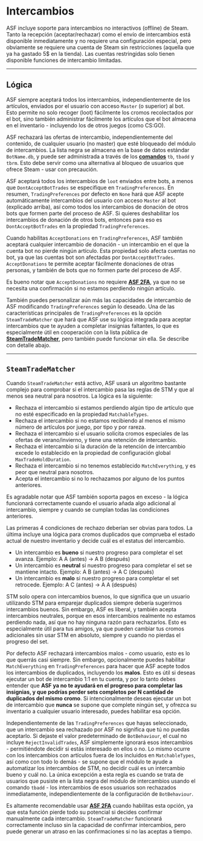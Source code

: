 # Intercambios

ASF incluye soporte para intercambios no interactivos (offline) de Steam. Tanto la recepción (aceptar/rechazar) como el envío de intercambios está disponible inmediatamente y no requiere una configuración especial, pero obviamente se requiere una cuenta de Steam sin restricciones (aquella que ya ha gastado 5$ en la tienda). Las cuentas restringidas solo tienen disponible funciones de intercambio limitadas.

---

## Lógica

ASF siempre aceptará todos los intercambios, independientemente de los artículos, enviados por el usuario con acceso `Master` (o superior) al bot. Esto permite no solo recoger (loot) fácilmente los cromos recolectados por el bot, sino también administrar fácilmente los artículos que el bot almacena en el inventario - incluyendo los de otros juegos (como CS:GO).

ASF rechazará las ofertas de intercambio, independientemente del contenido, de cualquier usuario (no master) que esté bloqueado del módulo de intercambios. La lista negra se almacena en la base de datos estándar `BotName.db`, y puede ser administrada a través de los **[comandos](https://github.com/JustArchiNET/ArchiSteamFarm/wiki/Commandses-ES)** `tb`, `tbadd` y `tbrm`. Esto debe servir como una alternativa al bloqueo de usuarios que ofrece Steam - usar con precaución.

ASF aceptará todos los intercambios de `loot` enviados entre bots, a menos que `DontAcceptBotTrades` se especifique en `TradingPreferences`. En resumen, `TradingPreferences` por defecto en `None` hará que ASF acepte automáticamente intercambios del usuario con acceso `Master` al bot (explicado arriba), así como todos los intercambios de donación de otros bots que formen parte del proceso de ASF. Si quieres deshabilitar los intercambios de donación de otros bots, entonces para eso es `DontAcceptBotTrades` en la propiedad `TradingPreferences`.

Cuando habilitas `AcceptDonations` en `TradingPreferences`, ASF también aceptará cualquier intercambio de donación - un intercambio en el que la cuenta bot no pierde ningún artículo. Esta propiedad solo afecta cuentas no bot, ya que las cuentas bot son afectadas por `DontAcceptBotTrades`. `AcceptDonations` te permite aceptar fácilmente donaciones de otras personas, y también de bots que no formen parte del proceso de ASF.

Es bueno notar que `AcceptDonations` no requiere **[ASF 2FA](https://github.com/JustArchiNET/ArchiSteamFarm/wiki/Two-factor-authenticationes-ES)**, ya que no se necesita una confirmación si no estamos perdiendo ningún artículo.

También puedes personalizar aún más las capacidades de intercambio de ASF modificando `TradingPreferences` según lo deseado. Una de las características principales de `TradingPreferences` es la opción `SteamTradeMatcher` que hará que ASF use su lógica integrada para aceptar intercambios que te ayuden a completar insignias faltantes, lo que es especialmente útil en cooperación con la lista pública de **[SteamTradeMatcher](https://www.steamtradematcher.com)**, pero también puede funcionar sin ella. Se describe con detalle abajo.

---

## `SteamTradeMatcher`

Cuando `SteamTradeMatcher` está activo, ASF usará un algoritmo bastante complejo para comprobar si el intercambio pasa las reglas de STM y que al menos sea neutral para nosotros. La lógica es la siguiente:

- Rechaza el intercambio si estamos perdiendo algún tipo de artículo que no esté especificado en la propiedad `MatchableTypes`.
- Rechaza el intercambio si no estamos recibiendo al menos el mismo número de artículos por juego, por tipo y por rareza.
- Rechaza el intercambio si el usuario solicita cromos especiales de las ofertas de verano/invierno, y tiene una retención de intercambio.
- Rechaza el intercambio si la duración de la retención de intercambio excede lo establecido en la propiedad de configuración global `MaxTradeHoldDuration`.
- Rechaza el intercambio si no tenemos establecido `MatchEverything`, y es peor que neutral para nosotros.
- Acepta el intercambio si no lo rechazamos por alguno de los puntos anteriores.

Es agradable notar que ASF también soporta pagos en exceso - la lógica funcionará correctamente cuando el usuario añada algo adicional al intercambio, siempre y cuando se cumplan todas las condiciones anteriores.

Las primeras 4 condiciones de rechazo deberían ser obvias para todos. La última incluye una lógica para cromos duplicados que comprueba el estado actual de nuestro inventario y decide cuál es el estatus del intercambio.

- Un intercambio es **bueno** si nuestro progreso para completar el set avanza. Ejemplo: A A (antes) -> A B (después)
- Un intercambio es **neutral** si nuestro progreso para completar el set se mantiene intacto. Ejemplo: A B (antes) -> A C (después)
- Un intercambio es **malo** si nuestro progreso para completar el set retrocede. Ejemplo: A C (antes) -> A A (después)

STM solo opera con intercambios buenos, lo que significa que un usuario utilizando STM para emparejar duplicados siempre debería sugerirnos intercambios buenos. Sin embargo, ASF es liberal, y también acepta intercambios neutrales, porque en esos intercambios realmente no estamos perdiendo nada, así que no hay ninguna razón para rechazarlos. Esto es especialmente útil para tus amigos, ya que pueden cambiar tus cromos adicionales sin usar STM en absoluto, siempre y cuando no pierdas el progreso del set.

Por defecto ASF rechazará intercambios malos - como usuario, esto es lo que querrás casi siempre. Sin embargo, opcionalmente puedes habilitar `MatchEverything` en `TradingPreferences` para hacer que ASF acepte todos los intercambios de duplicados, incluyendo los **malos**. Esto es útil si deseas ejecutar un bot de intercambio 1:1 en tu cuenta, y por lo tanto debes entender que **ASF ya no te ayudará en el progreso para completar las insignias, y que podrías perder sets completos por N cantidad de duplicados del mismo cromo**. Si intencionalmente deseas ejecutar un bot de intercambio que **nunca** se supone que complete ningún set, y ofrezca su inventario a cualquier usuario interesado, puedes habilitar esa opción.

Independientemente de las `TradingPreferences` que hayas seleccionado, que un intercambio sea rechazado por ASF no significa que tú no puedas aceptarlo. Si dejaste el valor predeterminado de `BotBehaviour`, el cual no incluye `RejectInvalidTrades`, ASF simplemente ignorará esos intercambios - permitiéndote decidir si estás interesado en ellos o no. Lo mismo ocurre con los intercambios con artículos fuera de los incluidos en `MatchableTypes`, así como con todo lo demás - se supone que el módulo te ayude a automatizar los intercambios de STM, no decidir cuál es un intercambio bueno y cuál no. La única excepción a esta regla es cuando se trata de usuarios que pusiste en la lista negra del módulo de intercambios usando el comando `tbadd` - los intercambios de esos usuarios son rechazados inmediatamente, independientemente de la configuración de `BotBehaviour`.

Es altamente recomendable usar **[ASF 2FA](https://github.com/JustArchiNET/ArchiSteamFarm/wiki/Two-factor-authenticationes-ES)** cuando habilitas esta opción, ya que esta función pierde todo su potencial si decides confirmar manualmente cada intercambio. `SteamTradeMatcher` funcionará correctamente incluso sin la capacidad de confirmar intercambios, pero puede generar un atraso en las confirmaciones si no las aceptas a tiempo.